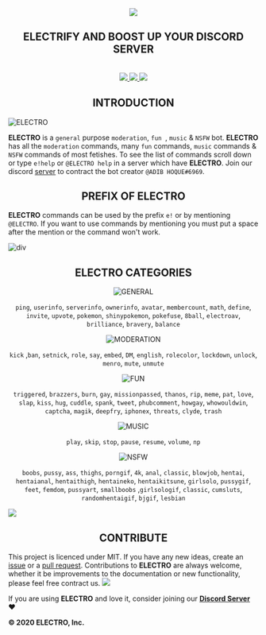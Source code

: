 <div align="center">
  <img src="https://cdn.discordapp.com/attachments/656517276832366595/661972761698369536/ELECTRO_WEB_HEADER.png" align="center">
  <h2 align="center">ELECTRIFY AND BOOST UP YOUR DISCORD SERVER</h2> 
  <br>
  <a href="https://discordapp.com/api/oauth2/authorize?client_id=629323586930212884&permissions=2146827775&scope=bot">
    <img src="https://img.shields.io/badge/ADD-BOT-orange.svg?style=for-the-badge">
  </a>
  <a href="https://top.gg/bot/629323586930212884/vote">
    <img src="https://img.shields.io/badge/UPVOTE-BOT-orange.svg?style=for-the-badge">
  </a> 
  <a href="https://discord.gg/kuWVFpR">
    <img src="https://img.shields.io/badge/JOIN-GUILD-orange.svg?style=for-the-badge">
  </a>
  </div> 
  

<h2 align="center">INTRODUCTION</h2>

<img src="https://cdn.discordapp.com/attachments/656517276832366595/656760631474520074/ELECTRO_ELECTRIFY_YOUR_SERVER.gif" alt="ELECTRO" align="center">

**ELECTRO** is a `general` purpose `moderation`, `fun `, `music` & `NSFW` bot. **ELECTRO** has all the `moderation` commands, many `fun` commands, `music` commands & `NSFW` commands of most fetishes. To see the list of commands scroll down or type `e!help` or `@ELECTRO help` in a server which have **ELECTRO**. Join our discord [server](https://discord.gg/kuWVFpR) to contract the bot creator `@ADIB HOQUE#6969`.

<h2 align="center">PREFIX OF ELECTRO</h2> 


**ELECTRO** commands can be used by the prefix `e!` or by mentioning `@ELECTRO`. If you want to use commands by mentioning you must put a space after the mention or the command won't work. 

<img src="https://cdn.discordapp.com/attachments/656517276832366595/682143066689241094/ELECTRODiv.png" alt="div" aling="center">
 
<div align="center"> 
<h2 align="center">ELECTRO CATEGORIES</h2>

<img src="https://cdn.discordapp.com/attachments/656517276832366595/681510041790185561/ElectroHelp1.png" alt="GENERAL" aling="center"> 

`ping`, `userinfo`, `serverinfo`, `ownerinfo`, `avatar`, `membercount`, `math`, `define`, `invite`, `upvote`, `pokemon`, `shinypokemon`, `pokefuse`, `8ball`, `electroav`, `brilliance`, `bravery`, `balance`

<img src="https://cdn.discordapp.com/attachments/656517276832366595/681510041471156226/ElectroHelp2.png" alt="MODERATION" aling="center">     
 
`kick` ,`ban`, `setnick`, `role`, `say`, `embed`, `DM`, `english`, `rolecolor`, `lockdown`, `unlock`, `menro`, `mute`, `unmute`    

<img src="https://cdn.discordapp.com/attachments/656517276832366595/681510041228279813/ElectroHelp3.png" alt="FUN" aling="center">    

`triggered`, `brazzers`, `burn`, `gay`, `missionpassed`, `thanos`, `rip`, `meme`, `pat`, `love`, `slap`, `kiss`, `hug`, `cuddle`, `spank`, `tweet`, `phubcomment`, `howgay`, `whowouldwin`, `captcha`, `magik`, `deepfry`, `iphonex`, `threats`, `clyde`, `trash`   
 
<img src="https://cdn.discordapp.com/attachments/656517276832366595/681510040644878396/ElectroHelp4.png" alt="MUSIC" aling="center">  

`play`, `skip`, `stop`, `pause`, `resume`, `volume`, `np` 

<img src="https://cdn.discordapp.com/attachments/656517276832366595/681510040372379688/ElectroHelp5.png" alt="NSFW" aling="center">   

`boobs`, `pussy`, `ass`, `thighs`, `porngif`, `4k`, `anal`, `classic`, `blowjob`, `hentai`, `hentaianal`, `hentaithigh`, `hentaineko`, `hentaikitsune`, `girlsolo`, `pussygif`, `feet`, `femdom`, `pussyart`, `smallboobs` ,`girlsologif`, `classic`, `cumsluts`, `randomhentaigif`, `bjgif`, `lesbian` 

</div>

<img src="https://cdn.discordapp.com/attachments/656517276832366595/682143066689241094/ELECTRODiv.png" aling="center">

<h2 align="center">CONTRIBUTE</h2> 
 
This project is licenced under MIT. If you have any new ideas, create an [issue](https://github.com/AdibHoque/ELECTRO/issues) or a [pull request](https://github.com/AdibHoque/ELECTRO/pulls). Contributions to **ELECTRO** are always welcome, whether it be improvements to the documentation or new functionality, please feel free contract us.
<img src="https://cdn.discordapp.com/attachments/656517276832366595/682143066689241094/ELECTRODiv.png" aling="center">
 
If you are using **ELECTRO** and love it, consider joining our **[Discord Server](https://discord.gg/kuWVFpR)** :heart:

 
**© 2020 ELECTRO, Inc.**
 
